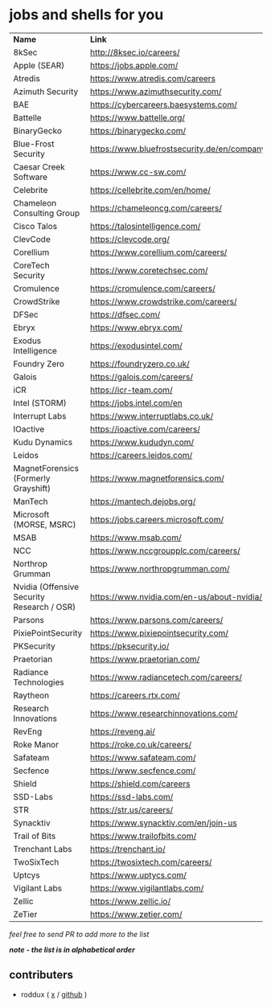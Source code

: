 # jobs and shells for you
<table>
  <tr>
   <td><strong>Name</strong>
   </td>
   <td><strong>Link</strong>
   </td>
  </tr>
  <tr>
   <td>8kSec
   </td>
   <td><a href="http://8ksec.io/careers/">http://8ksec.io/careers/</a>
   </td>
  </tr>
  <tr>
   <td>Apple (SEAR)
   </td>
   <td><a href="https://jobs.apple.com/">https://jobs.apple.com/</a>
   </td>
  </tr>
   <td>Atredis
   </td>
   <td><a href="https://www.atredis.com/careers">https://www.atredis.com/careers</a>
   </td>
  </tr>
  <tr>
   <td>Azimuth Security
   </td>
   <td><a href="https://www.azimuthsecurity.com/">https://www.azimuthsecurity.com/</a>
   </td>
  </tr>
  <tr>
   <td>BAE
   </td>
   <td><a href="https://cybercareers.baesystems.com/">https://cybercareers.baesystems.com/</a>
   </td>
  </tr>
  <tr>
    <td>Battelle
   </td>
   <td><a href="https://www.battelle.org/">https://www.battelle.org/</a>
   </td>
  </tr>
  <tr>
   <td>BinaryGecko
   </td>
   <td><a href="https://binarygecko.com/">https://binarygecko.com/</a>
   </td>
  </tr>
  <tr>
   <td>Blue-Frost Security
   </td>
   <td><a href="https://www.bluefrostsecurity.de/en/company/careers/">https://www.bluefrostsecurity.de/en/company/careers/</a>
   </td>
  </tr>
  <tr>
    <td>Caesar Creek Software
   </td>
   <td><a href="https://www.cc-sw.com/">https://www.cc-sw.com/</a>
   </td>
  </tr>
  <tr>
   <td>Celebrite
   </td>
   <td><a href="https://cellebrite.com/en/home/">https://cellebrite.com/en/home/</a>
   </td>
  </tr>
  <tr>
   <td>Chameleon Consulting Group
   </td>
   <td><a href="https://chameleoncg.com/careers/">https://chameleoncg.com/careers/</a>
   </td>
  </tr>
  <tr>
   <td>Cisco Talos
   </td>
   <td><a href="https://talosintelligence.com/">https://talosintelligence.com/</a>
   </td>
  </tr>
  <tr>
   <td>ClevCode
   </td>
   <td><a href="https://clevcode.org/">https://clevcode.org/</a>
   </td>
  </tr>
  <tr>
   <td>Corellium
   </td>
   <td><a href="https://www.corellium.com/careers/">https://www.corellium.com/careers/</a>
   </td>
  </tr>
  <tr>
   <td>CoreTech Security
   </td>
   <td><a href="https://www.coretechsec.com/">https://www.coretechsec.com/</a>
   </td>
  </tr>
  <tr>
   <td>Cromulence	
   </td>
   <td><a href="https://cromulence.com/careers/">https://cromulence.com/careers/</a>
   </td>
  </tr>
  <tr>
   <td>CrowdStrike
   </td>
   <td><a href="https://www.crowdstrike.com/careers/">https://www.crowdstrike.com/careers/</a>
   </td>
  </tr>
  <tr>
   <td>DFSec 
   </td>
   <td><a href="https://dfsec.com/">https://dfsec.com/</a>
   </td>
  </tr>
  <tr>
   <td>Ebryx
   </td>
   <td><a href="https://www.ebryx.com/">https://www.ebryx.com/</a>
   </td>
  </tr>
  <tr>
  <tr>
   <td>Exodus Intelligence
   </td>
   <td><a href="https://exodusintel.com/">https://exodusintel.com/</a>
   </td>
  </tr>
  <tr>
   <td>Foundry Zero
   </td>
   <td><a href="https://foundryzero.co.uk/">https://foundryzero.co.uk/</a>
   </td>
  </tr>
  <tr>
   <td>Galois
   </td>
   <td><a href="https://galois.com/careers/">https://galois.com/careers/</a>
   </td>
  </tr>
  <tr>
   <td>iCR
   </td>
   <td><a href="https://icr-team.com/">https://icr-team.com/</a>
   </td>
  </tr>
  <tr>
   <td>Intel (STORM)
   </td>
   <td><a href="https://jobs.intel.com/en">https://jobs.intel.com/en</a>
   </td>
  </tr>
  <tr>
   <td>Interrupt Labs
   </td>
   <td><a href="https://www.interruptlabs.co.uk/">https://www.interruptlabs.co.uk/</a>
   </td>
  </tr>
  <tr>
   <td>IOactive
   </td>
   <td><a href="https://ioactive.com/careers/">https://ioactive.com/careers/</a>
   </td>
  </tr>
  <tr>
   <td>Kudu Dynamics
   </td>
   <td><a href="https://www.kududyn.com/">https://www.kududyn.com/</a>
   </td>
  </tr>
  <td>Leidos
   </td>
   <td><a href="https://careers.leidos.com/">https://careers.leidos.com/</a>
   </td>
  </tr>
  <tr>
   <td>MagnetForensics (Formerly Grayshift)
   </td>
   <td><a href="https://www.magnetforensics.com/">https://www.magnetforensics.com/</a>
   </td>
  </tr>
  <tr>
   <td>ManTech
   </td>
   <td><a href="https://mantech.dejobs.org/">https://mantech.dejobs.org/</a>
   </td>
  </tr>
  <tr>
   <td>Microsoft (MORSE, MSRC)
   </td>
   <td><a href="https://jobs.careers.microsoft.com/">https://jobs.careers.microsoft.com/</a>
   </td>
  </tr>
  <tr>
   <td>MSAB
   </td>
   <td><a href="https://www.msab.com/">https://www.msab.com/</a>
   </td>
  </tr>
  <tr>
   <td>NCC
   </td>
   <td><a href="https://www.nccgroupplc.com/careers/">https://www.nccgroupplc.com/careers/</a>
   </td>
  </tr>
  <tr>
   <td>Northrop Grumman
   </td>
   <td><a href="https://www.northropgrumman.com/">https://www.northropgrumman.com/</a>
   </td>
  </tr>
  <tr>
   <td>Nvidia (Offensive Security Research / OSR)
   </td>
   <td><a href="https://www.nvidia.com/en-us/about-nvidia/careers/">https://www.nvidia.com/en-us/about-nvidia/careers/</a>
   </td>
  </tr>
  <tr>
   <td>Parsons
   </td>
   <td><a href="https://www.parsons.com/careers/">https://www.parsons.com/careers/</a>
   </td>
  </tr>
  <tr>
   <td>PixiePointSecurity
   </td>
   <td><a href="https://www.pixiepointsecurity.com/">https://www.pixiepointsecurity.com/</a>
   </td>
  </tr>
  <tr>
   <td>PKSecurity
   </td>
   <td><a href="https://pksecurity.io/">https://pksecurity.io/</a>
   </td>
  </tr>
  <tr>
   <td>Praetorian
   </td>
   <td><a href="https://www.praetorian.com/">https://www.praetorian.com/</a>
   </td>
  </tr>
  <tr>
   <td>Radiance Technologies
   </td>
   <td><a href="https://www.radiancetech.com/careers/">https://www.radiancetech.com/careers/</a>
   </td>
  </tr>
  <tr>
   <td>Raytheon
   </td>
   <td><a href="https://careers.rtx.com/">https://careers.rtx.com/</a>
   </td>
  </tr>
  <tr>
   <td>Research Innovations
   </td>
   <td><a href="https://www.researchinnovations.com/">https://www.researchinnovations.com/</a>
   </td>
  </tr>
  <tr>
   <td>RevEng
   </td>
   <td><a href="https://reveng.ai/">https://reveng.ai/</a>
   </td>
  </tr>
  <tr>
   <td>Roke Manor
   </td>
   <td><a href="https://roke.co.uk/careers/">https://roke.co.uk/careers/</a>
   </td>
  </tr>
  <tr>
   <td>Safateam
   </td>
   <td><a href="https://www.safateam.com/">https://www.safateam.com/</a>
   </td>
  </tr>
  <tr>
   <td>Secfence
   </td>
   <td><a href="https://www.secfence.com/">https://www.secfence.com/</a>
   </td>
  </tr>
  <tr>
   <td>Shield
   </td>
   <td><a href="https://shield.com/careers">https://shield.com/careers</a>
   </td>
  </tr>
  <tr>
   <td>SSD-Labs
   </td>
   <td><a href="https://ssd-labs.com/">https://ssd-labs.com/</a>
   </td>
  </tr>
  <tr>
   <td>STR
   </td>
   <td><a href="https://str.us/careers/">https://str.us/careers/</a>
   </td>
  </tr>
  <tr>
   <td>Synacktiv
   </td>
   <td><a href="https://www.synacktiv.com/en/join-us">https://www.synacktiv.com/en/join-us</a>
   </td>
  </tr>
  <tr>
   <td>Trail of Bits
   </td>
   <td><a href="https://www.trailofbits.com/">https://www.trailofbits.com/</a>
   </td>
  </tr>
  <tr>
   <td>Trenchant Labs
   </td>
   <td><a href="https://trenchant.io/">https://trenchant.io/</a>
   </td>
  </tr>
  <tr>
   <td>TwoSixTech
   </td>
   <td><a href="https://twosixtech.com/careers/">https://twosixtech.com/careers/</a>
   </td>
  </tr>
  <tr>
   <td>Uptcys
   </td>
   <td><a href="https://www.uptycs.com/">https://www.uptycs.com/</a>
   </td>
  </tr>
  <tr>
   <td>Vigilant Labs
   </td>
   <td><a href="https://www.vigilantlabs.com/">https://www.vigilantlabs.com/</a>
   </td>
  </tr>
  <tr>
   <td>Zellic
   </td>
   <td><a href="https://www.zellic.io/">https://www.zellic.io/</a>
   </td>
  </tr>
  <tr>
   <td>ZeTier
   </td>
   <td><a href="https://www.zetier.com/">https://www.zetier.com/</a>
   </td>
  </tr>
</table>

_feel free to send PR to add more to the list_

**_note - the list is in alphabetical order_**

## contributers 
- roddux ( [x](https://twitter.com/roddux) / [github](https://github.com/roddux) )



